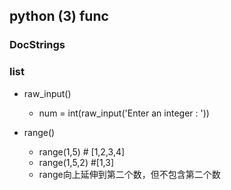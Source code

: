 ## python (3) func

### DocStrings


### list
* raw_input()
    * num = int(raw_input('Enter an integer : '))

* range()
    * range(1,5) # [1,2,3,4]
    * range(1,5,2) #[1,3]
    * range向上延伸到第二个数，但不包含第二个数
